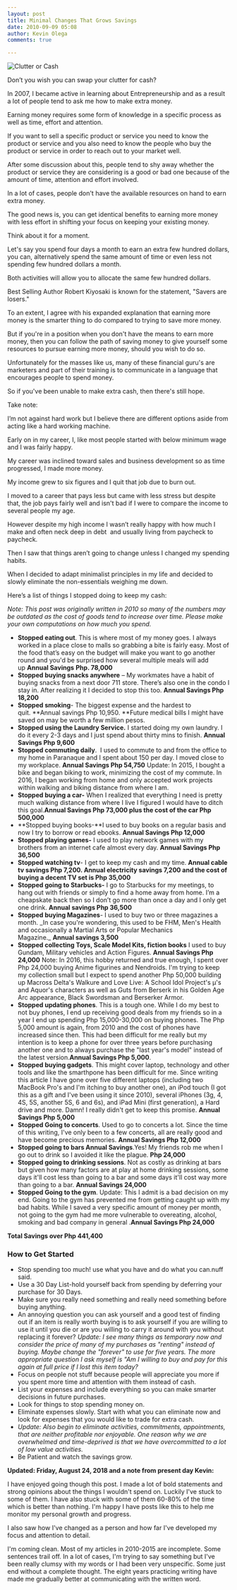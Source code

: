 ```yaml
---
layout: post
title: Minimal Changes That Grows Savings
date: 2010-09-09 05:08
author: Kevin Olega
comments: true

---
```

<img src="http://farm5.static.flickr.com/4146/5053683676_9c112e7d3c.jpg" alt="Clutter or Cash" />

Don’t you wish you can swap your clutter for cash?

In 2007, I became active in learning about Entrepreneurship and as a result a lot of people tend to ask me how to make extra money. 

Earning money requires some form of knowledge in a specific process as well as time, effort and attention.

If you want to sell a specific product or service you need to know the product or service and you also need to know the people who buy the product or service in order to reach out to your market well.

After some discussion about this, people tend to shy away whether the product or service they are considering is a good or bad one because of the amount of time, attention and effort involved.

In a lot of cases, people don't have the available resources on hand to earn extra money.

The good news is, you can get identical benefits to earning more money with less effort in shifting your focus on keeping your existing money.

Think about it for a moment.

Let's say you spend four days a month to earn an extra few hundred dollars, you can, alternatively spend the same amount of time or even less not spending few hundred dollars a month.

Both activities will allow you to allocate the same few hundred dollars.

Best Selling Author Robert Kiyosaki is known for the statement, "Savers are losers."

To an extent, I agree with his expanded explanation that earning more money is the smarter thing to do compared to trying to save more money.

But if you're in a position when you don't have the means to earn more money, then you can follow the path of saving money to give yourself some resources to pursue earning more money, should you wish to do so.

Unfortunately for the masses like us, many of these financial guru's are marketers and part of their training is to communicate in a language that encourages people to spend money.

So if you've been unable to make extra cash, then there's still hope.

Take note:

I’m not against hard work but I believe there are different options aside from acting like a hard working machine. 

Early on in my career, I, like most people started with below minimum wage and I was fairly happy. 

My career was inclined toward sales and business development so as time progressed, I made more money. 

My income grew to six figures and I quit that job due to burn out. 

I moved to a career that pays less but came with less stress but despite that, the job pays fairly well and isn't bad if I were to compare the income to several people my age.

However despite my high income I wasn’t really happy with how much I make and often neck deep in debt  and usually living from paycheck to paycheck. 

Then I saw that things aren’t going to change unless I changed my spending habits. 

When I decided to adapt minimalist principles in my life and decided to slowly eliminate the non-essentials weighing me down.

Here’s a list of things I stopped doing to keep my cash:

_Note: This post was originally written in 2010 so many of the numbers may be outdated as the cost of goods tend to increase over time. Please make your own computations on how much you spend._

- **Stopped eating out**. This is where most of my money goes. I always worked in a place close to malls so grabbing a bite is fairly easy. Most of the food that’s easy on the budget will make you want to go another round and you'd be surprised how several multiple meals will add up **Annual Savings** **Php. 78,000**
- **Stopped buying snacks anywhere** – My workmates have a habit of buying snacks from a next door 711 store. There’s also one in the condo I stay in. After realizing it I decided to stop this too. **Annual Savings Php 18,200**
- **Stopped smoking**- The biggest expense and the hardest to quit. **Annual savings Php 10,950. **Future medical bills I might have saved on may be worth a few million pesos.
- **Stopped using the Laundry Service.** I started doing my own laundry. I do it every 2-3 days and I just spend about thirty mins to finish. **Annual Savings Php 9,600**
- **Stopped commuting daily**.  I used to commute to and from the office to my home in Paranaque and I spent about 150 per day. I moved close to my workplace. **Annual Savings Php 54,750** Update: In 2015, I bought a bike and began biking to work, minimizing the cost of my commute. In 2016, I began working from home and only accepted work projects within walking and biking distance from where I am.
- **Stopped buying a car-** When I realized that everything I need is pretty much walking distance from where I live I figured I would have to ditch this goal.**Annual Savings Php 73,000 plus the cost of the car Php 500,000**
- **Stopped buying books-**I used to buy books on a regular basis and now I try to borrow or read ebooks. **Annual Savings Php 12,000**
- **Stopped playing games-** I used to play network games with my brothers from an internet cafe almost every day. **Annual Savings Php 36,500**
- **Stopped watching tv**- I get to keep my cash and my time. **Annual cable tv savings Php 7,200. Annual electricity savings 7,200 and the cost of buying a decent TV set is Php 35,000**
- **Stopped going to Starbucks-** I go to Starbucks for my meetings, to hang out with friends or simply to find a home away from home. I’m a cheapskate back then so I don’t go more than once a day and I only get one drink. **Annual savings Php 36,500**
- **Stopped buying Magazines**- I used to buy two or three magazines a month. \_In case you're wondering, this used to be FHM, Men's Health and occasionally a Martial Arts or Popular Mechanics Magazine.\_ **Annual savings 3,500**
- **Stopped collecting Toys, Scale Model Kits, fiction books** I used to buy Gundam, Military vehicles and Action Figures. **Annual Savings Php 24,000** Note: In 2016, this hobby returned and true enough, I spent over Php 24,000 buying Anime figurines and Nendroids. I'm trying to keep my collection small but I expect to spend another Php 50,000 building up Macross Delta's Walkure and Love Live: A School Idol Project's µ's and Aquor's characters as well as Guts from Berserk in his Golden Age Arc appearance, Black Swordsman and Berserker Armor.
- **Stopped updating phones**.  This is a tough one. While I do my best to not buy phones, I end up receiving good deals from my friends so in a year I end up spending Php 15,000-30,000 on buying phones. The Php 5,000 amount is again, from 2010 and the cost of phones have increased since then. This had been difficult for me really but my intention is to keep a phone for over three years before purchasing another one and to always purchase the "last year's model" instead of the latest version.**Annual Savings Php 5,000**.
- **Stopped buying gadgets**. This might cover laptop, technology and other tools and like the smarthpone has been difficult for me. Since writing this article I have gone over five different laptops (including two MacBook Pro's and I'm itching to buy another one), an iPod touch (I got this as a gift and I've been using it since 2010), several iPhones (3g, 4, 4S, 5S, another 5S, 6 and 6s), and iPad Mini (first generation), a Hard drive and more. Damn! I really didn't get to keep this promise. **Annual Savings Php 5,000**
- **Stopped Going to concerts**. Used to go to concerts a lot. Since the time of this writing, I've only been to a few concerts, all are really good and have become precious memories. **Annual Savings Php 12,000**
- **Stopped going to bars Annual Savings**.Yes! My friends rob me when I go out to drink so I avoided it like the plague. **Php 24,000**
- **Stopped going to drinking sessions**. Not as costly as drinking at bars but given how many factors are at play at home drinking sessions, some days it'll cost less than going to a bar and some days it'll cost way more than going to a bar.  **Annual Savings 24,000**
- **Stopped Going to the gym**. Update: This I admit is a bad decision on my end. Going to the gym has prevented me from getting caught up with my bad habits. While I saved a very specific amount of money per month, not going to the gym had me more vulnerable to overeating, alcohol, smoking and bad company in general .**Annual Savings Php 24,000**

**Total Savings over Php 441,400**

### How to Get Started

- Stop spending too much! use what you have and do what you can.nuff said.
- Use a 30 Day List-hold yourself back from spending by deferring your purchase for 30 Days.
- Make sure you really need something and really need something before buying anything.
- An annoying question you can ask yourself and a good test of finding out if an item is really worth buying is to ask yourself if you are willing to use it until you die or are you willing to carry it around with you without replacing it forever? _Update: I see many things as temporary now and consider the price of many of my purchases as "renting" instead of buying. Maybe change the "forever" to use for five years. The more appropriate question I ask myself is "Am I willing to buy and pay for this again at full price if I lost this item today?_
- Focus on people not stuff because people will appreciate you more if you spent more time and attention with them instead of cash.
- List your expenses and include everything so you can make smarter decisions in future purchases.
- Look for things to stop spending money on.
- Eliminate expenses slowly. Start with what you can eliminate now and look for expenses that you would like to trade for extra cash.
- _Update: Also begin to eliminate activities, commitments, appointments, that are neither profitable nor enjoyable. One reason why we are overwhelmed and time-deprived is that we have overcommitted to a lot of low value activities._
- Be Patient and watch the savings grow.

**Updated: Friday, August 24, 2018 and a note from present day Kevin:**

I have enjoyed going though this post. I made a lot of bold statements and strong opinions about the things I wouldn't spend on. Luckily I've stuck to some of them. I have also stuck with some of them 60-80% of the time which is better than nothing. I'm happy I have posts like this to help me monitor my personal growth and progress.

I also saw how I've changed as a person and how far I've developed my focus and attention to detail.

I'm coming clean. Most of my articles in 2010-2015 are incomplete. Some sentences trail off. In a lot of cases, I'm trying to say something but I've been really clumsy with my words or I had been very unspecific. Some just end without a complete thought. The eight years practicing writing have made me gradually better at communicating with the written word.